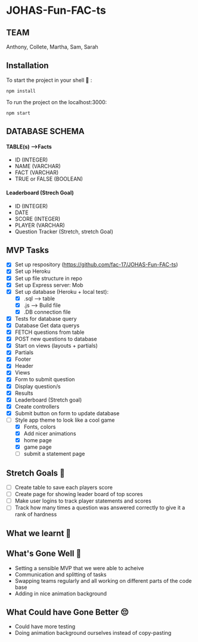 # JOHAS-Fun-FAC-ts

## TEAM

Anthony, Collete, Martha, Sam, Sarah

## Installation

To start the project in your shell 🐚 :

`npm install`

To run the project on the localhost:3000:

`npm start`

## DATABASE SCHEMA

#### TABLE(s) -->Facts

- ID (INTEGER)
- NAME (VARCHAR)
- FACT (VARCHAR)
- TRUE or FALSE (BOOLEAN)

#### Leaderboard (Strech Goal)

- ID (INTEGER)
- DATE
- SCORE (INTEGER)
- PLAYER (VARCHAR)
- Question Tracker (Stretch, stretch Goal)

## MVP Tasks

- [x] Set up respository (https://github.com/fac-17/JOHAS-Fun-FAC-ts)
- [x] Set up Heroku
- [x] Set up file structure in repo
- [x] Set up Express server: Mob
- [x] Set up database (Heroku + local test):
  - [x] .sql --> table
  - [x] .js --> Build file
  - [x] .DB connection file
- [x] Tests for database query
- [x] Database Get data querys
- [x] FETCH questions from table
- [x] POST new questions to database
- [x] Start on views (layouts + partials)
- [x] Partials
- [x] Footer
- [x] Header
- [x] Views
- [x] Form to submit question
- [x] Display question/s
- [x] Results
- [x] Leaderboard (Stretch goal)
- [x] Create controllers
- [x] Submit button on form to update database
- [ ] Style app theme to look like a cool game
  - [x] Fonts, colors
  - [x] Add nicer animations
  - [x] home page
  - [x] game page
  - [ ] submit a statement page

## Stretch Goals 🎯

- [ ] Create table to save each players score
- [ ] Create page for showing leader board of top scores
- [ ] Make user logins to track player statements and scores
- [ ] Track how many times a question was answered correctly to give it a rank of hardness

## What we learnt 📖

## What's Gone Well 🤗

- Setting a sensible MVP that we were able to acheive
- Communication and splitting of tasks
- Swapping teams regularly and all working on different parts of the code base
- Adding in nice animation background

## What Could have Gone Better 😔

- Could have more testing
- Doing animation background ourselves instead of copy-pasting
